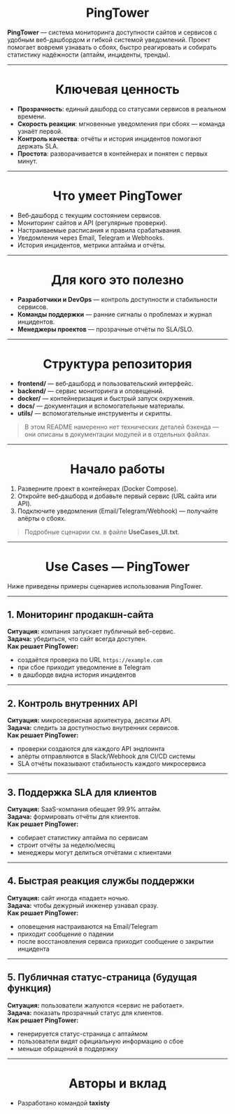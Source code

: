 <h1 align="center">PingTower</h1>

**PingTower** — система мониторинга доступности сайтов и сервисов c удобным веб-дашбордом и гибкой системой уведомлений.
Проект помогает вовремя узнавать о сбоях, быстро реагировать и собирать статистику надёжности (аптайм, инциденты, тренды).

---

<h1 align="center">Ключевая ценность</h1>

- **Прозрачность**: единый дашборд со статусами сервисов в реальном времени.
- **Скорость реакции**: мгновенные уведомления при сбоях — команда узнаёт первой.
- **Контроль качества**: отчёты и история инцидентов помогают держать SLA.
- **Простота**: разворачивается в контейнерах и понятен с первых минут.

---

<h1 align="center">Что умеет PingTower</h1>

- Веб‑дашборд с текущим состоянием сервисов.
- Мониторинг сайтов и API (регулярные проверки).
- Настраиваемые расписания и правила срабатывания.
- Уведомления через Email, Telegram и Webhooks.
- История инцидентов, метрики аптайма и отчёты.

---

<h1 align="center">Для кого это полезно</h1>

- **Разработчики и DevOps** — контроль доступности и стабильности сервисов.
- **Команды поддержки** — ранние сигналы о проблемах и журнал инцидентов.
- **Менеджеры проектов** — прозрачные отчёты по SLA/SLO.

---

<h1 align="center">Структура репозитория</h1>

- **frontend/** — веб‑дашборд и пользовательский интерфейс.
- **backend/** — сервис мониторинга и оповещений.
- **docker/** — контейнеризация и быстрый запуск окружения.
- **docs/** — документация и вспомогательные материалы.
- **utils/** — вспомогательные инструменты и скрипты.

> В этом README намеренно нет технических деталей бэкенда — они описаны в документации модулей и в отдельных файлах.

---

<h1 align="center">Начало работы</h1>

1. Разверните проект в контейнерах (Docker Compose).
2. Откройте веб‑дашборд и добавьте первый сервис (URL сайта или API).
3. Подключите уведомления (Email/Telegram/Webhook) — получайте алёрты о сбоях.

> Подробные сценарии см. в файле **UseCases_UI.txt**.

---

<h1 align="center">Use Cases — PingTower</h1>

Ниже приведены примеры сценариев использования PingTower.

---

## 1. Мониторинг продакшн-сайта
**Ситуация:** компания запускает публичный веб-сервис.  
**Задача:** убедиться, что сайт всегда доступен.  
**Как решает PingTower:**  
- создаётся проверка по URL `https://example.com`  
- при сбое приходит уведомление в Telegram  
- в дашборде видна история инцидентов  

---

## 2. Контроль внутренних API
**Ситуация:** микросервисная архитектура, десятки API.  
**Задача:** следить за доступностью внутренних сервисов.  
**Как решает PingTower:**  
- проверки создаются для каждого API эндпоинта  
- алёрты отправляются в Slack/Webhook для CI/CD системы  
- SLA отчёты показывают стабильность каждого микросервиса  

---

## 3. Поддержка SLA для клиентов
**Ситуация:** SaaS-компания обещает 99.9% аптайм.  
**Задача:** формировать отчёты для клиентов.  
**Как решает PingTower:**  
- собирает статистику аптайма по сервисам  
- строит отчёты за неделю/месяц  
- менеджеры могут делиться отчётами с клиентами  

---

## 4. Быстрая реакция службы поддержки
**Ситуация:** сайт иногда «падает» ночью.  
**Задача:** чтобы дежурный инженер узнавал сразу.  
**Как решает PingTower:**  
- оповещения настраиваются на Email/Telegram  
- приходит сообщение о падении  
- после восстановления сервиса приходит сообщение о закрытии инцидента  

---

## 5. Публичная статус-страница (будущая функция)
**Ситуация:** пользователи жалуются «сервис не работает».  
**Задача:** показать прозрачный статус для клиентов.  
**Как решает PingTower:**  
- генерируется статус-страница с аптаймом  
- пользователи видят официальную информацию о сбое  
- меньше обращений в поддержку  

---

<h1 align="center">Авторы и вклад</h1>

- Разработано командой **taxisty**


